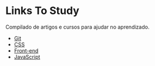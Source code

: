 # Links To Study

Compilado de artigos e cursos para ajudar no aprendizado.

- [Git](https://github.com/acamilass/links-to-study/blob/master/git.md)
- [CSS](https://github.com/acamilass/links-to-study/blob/master/css.md)
- [Front-end](https://github.com/acamilass/links-to-study/blob/master/frontend.md)
- [JavaScript](https://github.com/acamilass/links-to-study/blob/master/javascript.md)
